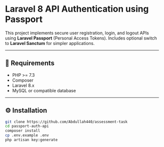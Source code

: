 # Laravel 8 API Authentication using Passport

This project implements secure user registration, login, and logout APIs using **Laravel Passport** (Personal Access Tokens). Includes optional switch to **Laravel Sanctum** for simpler applications.

---

## 🚀 Requirements

- PHP >= 7.3
- Composer
- Laravel 8.x
- MySQL or compatible database

---

## ⚙️ Installation

```bash
git clone https://github.com/Abdullah440/assessment-task
cd passport-auth-api
composer install
cp .env.example .env
php artisan key:generate
